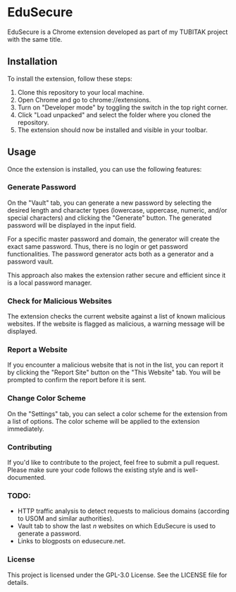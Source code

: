 # EduSecure
EduSecure is a Chrome extension developed as part of my TUBITAK project with the same title.

## Installation

To install the extension, follow these steps:
1. Clone this repository to your local machine.
1. Open Chrome and go to chrome://extensions.
1. Turn on "Developer mode" by toggling the switch in the top right corner.
1. Click "Load unpacked" and select the folder where you cloned the repository.
1. The extension should now be installed and visible in your toolbar.

## Usage

Once the extension is installed, you can use the following features:

### Generate Password

On the "Vault" tab, you can generate a new password by selecting the desired length and character types (lowercase, uppercase, numeric, and/or special characters) and clicking the "Generate" button. The generated password will be displayed in the input field.

For a specific master password and domain, the generator will create the exact same password. Thus, there is no login or get password functionalities. The password generator acts both as a generator and a password vault.

This approach also makes the extension rather secure and efficient since it is a local password manager.

### Check for Malicious Websites

The extension checks the current website against a list of known malicious websites. If the website is flagged as malicious, a warning message will be displayed.

### Report a Website

If you encounter a malicious website that is not in the list, you can report it by clicking the "Report Site" button on the "This Website" tab. You will be prompted to confirm the report before it is sent.

### Change Color Scheme

On the "Settings" tab, you can select a color scheme for the extension from a list of options. The color scheme will be applied to the extension immediately.

### Contributing

If you'd like to contribute to the project, feel free to submit a pull request. Please make sure your code follows the existing style and is well-documented.

### TODO:

- HTTP traffic analysis to detect requests to malicious domains (according to USOM and similar authorities).
- Vault tab to show the last *n* websites on which EduSecure is used to generate a password.
- Links to blogposts on edusecure.net.  

### License

This project is licensed under the GPL-3.0 License. See the LICENSE file for details.
